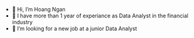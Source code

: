 - 👋 Hi, I’m Hoang Ngan
- 🌱 I have more than 1 year of experiance as Data Analyst in the financial industry
- 💞️ I’m looking for a new job at a junior Data Analyst

<!---
hnngdg/hnngdg is a ✨ special ✨ repository because its `README.md` (this file) appears on your GitHub profile.
You can click the Preview link to take a look at your changes.
--->
